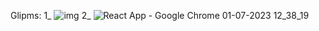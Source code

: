

Glipms:
1_
<img src="https://github.com/JyotiranjanGhibila/Dranzo/assets/107979908/9a6dfdd2-9e8d-40af-af75-507a7d38dbe0" alt="img"/>
2_
![React App - Google Chrome 01-07-2023 12_38_19](https://github.com/JyotiranjanGhibila/Dranzo/assets/107979908/7e8d6b7e-7360-497e-ad7d-7e9e4086112c)

